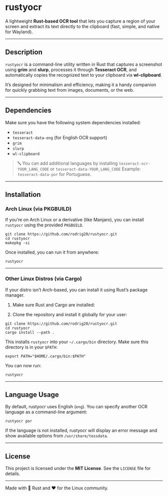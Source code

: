 # rustyocr
A lightweight **Rust-based OCR tool** that lets you capture a region of your screen and extract its text directly to the clipboard (fast, simple, and native for Wayland).

---

## Description

`rustyocr` is a command-line utility written in Rust that captures a screenshot using **grim** and **slurp**, processes it through **Tesseract OCR**, and automatically copies the recognized text to your clipboard via **wl-clipboard**.

It’s designed for minimalism and efficiency, making it a handy companion for quickly grabbing text from images, documents, or the web.

---

## Dependencies

Make sure you have the following system dependencies installed:

- `tesseract`
- `tesseract-data-eng` (for English OCR support)
- `grim`
- `slurp`
- `wl-clipboard`

> 🔤 You can add additional languages by installing `tesseract-ocr-YOUR_LANG_CODE` or `tesseract-data-YOUR_LANG_CODE`
> Example: `tesseract-data-por` for Portuguese.

---

## Installation

### Arch Linux (via PKGBUILD)

If you’re on Arch Linux or a derivative (like Manjaro), you can install `rustyocr` using the provided `PKGBUILD`.

```
git clone https://github.com/rodrig20/rustyocr.git
cd rustyocr
makepkg -si
```

Once installed, you can run it from anywhere:

```
rustyocr
```

---

### Other Linux Distros (via Cargo)

If your distro isn’t Arch-based, you can install it using Rust’s package manager.

1. Make sure Rust and Cargo are installed:

2. Clone the repository and install it globally for your user:

```
git clone https://github.com/rodrig20/rustyocr.git
cd rustyocr
cargo install --path .
```

This installs `rustyocr` into your `~/.cargo/bin` directory.
Make sure this directory is in your `$PATH`:

```
export PATH="$HOME/.cargo/bin:$PATH"
```

You can now run:

```
rustyocr
```

---

## Language Usage

By default, rustyocr uses English (`eng`).
You can specify another OCR language as a command-line argument:

```
rustyocr por
```

If the language is not installed, rustyocr will display an error message and show available options from `/usr/share/tessdata`.

---

## License

This project is licensed under the **MIT License**.
See the `LICENSE` file for details.

---

Made with 🦀 Rust and ❤️ for the Linux community.

